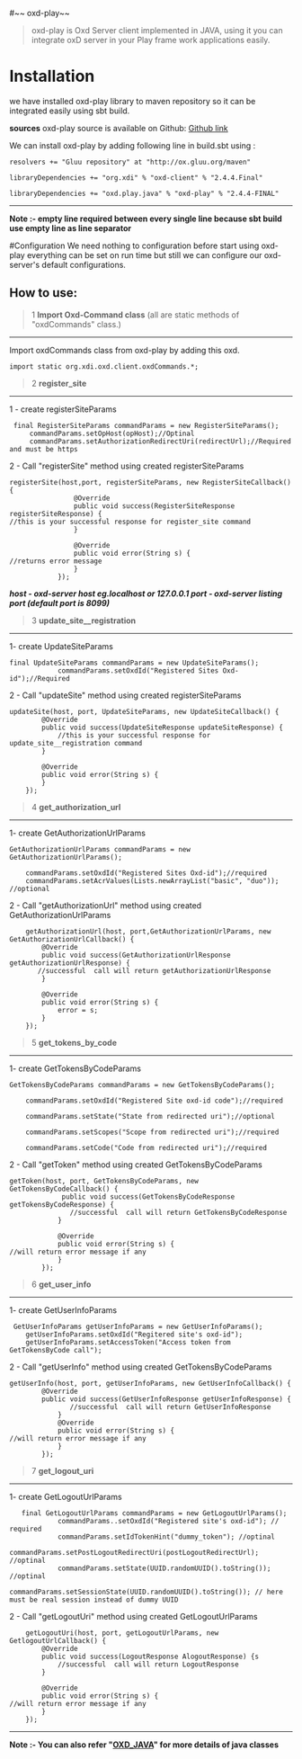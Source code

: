 #~~ oxd-play~~

>oxd-play is Oxd Server client implemented in JAVA, using it you can integrate oxD server in your Play frame work applications easily.


# Installation

we have installed oxd-play library to maven repository  so it can be integrated easily using sbt build. 

**sources**
oxd-play source is available on Github:
[Github link](https://github.com/GluuFederation/oxd-play)


We can install oxd-play by adding following line in build.sbt using :

    resolvers += "Gluu repository" at "http://ox.gluu.org/maven"

    libraryDependencies += "org.xdi" % "oxd-client" % "2.4.4.Final"

    libraryDependencies += "oxd.play.java" % "oxd-play" % "2.4.4-FINAL"

---

**Note :- empty line required between every single line because sbt build use empty line as line separator**

#Configuration
We need nothing to configuration before start using oxd-play everything can be set on run time but still we can configure our oxd-server's default configurations. 

## How to use:


>1 **Import Oxd-Command class** (all are static methods of "oxdCommands" class.)

---

Import oxdCommands class from oxd-play by adding this oxd. 

    import static org.xdi.oxd.client.oxdCommands.*;


>2 **register_site**

---
1 - create registerSiteParams

     final RegisterSiteParams commandParams = new RegisterSiteParams();
         commandParams.setOpHost(opHost);//Optinal 
         commandParams.setAuthorizationRedirectUri(redirectUrl);//Required and must be https




2 - Call "registerSite" method using created registerSiteParams

    registerSite(host,port, registerSiteParams, new RegisterSiteCallback() {
                    @Override
                    public void success(RegisterSiteResponse registerSiteResponse) {
    //this is your successful response for register_site command
                    }

                    @Override
                    public void error(String s) {
    //returns error message
                    }
                });

***host - oxd-server host eg.localhost or 127.0.0.1 port - oxd-server listing port (default port is 8099)***


>3 **update_site__registration**

---
   1- create UpdateSiteParams

    final UpdateSiteParams commandParams = new UpdateSiteParams();
                commandParams.setOxdId("Registered Sites Oxd-id");//Required




2 - Call "updateSite" method using created registerSiteParams

    updateSite(host, port, UpdateSiteParams, new UpdateSiteCallback() {
            @Override
            public void success(UpdateSiteResponse updateSiteResponse) {
                //this is your successful response for update_site__registration command 
            }

            @Override
            public void error(String s) {
            }
        });


>4 **get_authorization_url**

---
1- create GetAuthorizationUrlParams

    GetAuthorizationUrlParams commandParams = new GetAuthorizationUrlParams();

        commandParams.setOxdId("Registered Sites Oxd-id");//required
        commandParams.setAcrValues(Lists.newArrayList("basic", "duo")); //optional

2 - Call "getAuthorizationUrl" method using created GetAuthorizationUrlParams


        getAuthorizationUrl(host, port,GetAuthorizationUrlParams, new GetAuthorizationUrlCallback() {
            @Override
            public void success(GetAuthorizationUrlResponse getAuthorizationUrlResponse) {
           //successful  call will return getAuthorizationUrlResponse
            }

            @Override
            public void error(String s) {
                error = s;
            }
        });



>5 **get_tokens_by_code**

---
 1- create GetTokensByCodeParams


    GetTokensByCodeParams commandParams = new GetTokensByCodeParams();

        commandParams.setOxdId("Registered Site oxd-id code");//required

        commandParams.setState("State from redirected uri");//optional

        commandParams.setScopes("Scope from redirected uri");//required

        commandParams.setCode("Code from redirected uri");//required

2 - Call "getToken" method using created GetTokensByCodeParams

    getToken(host, port, GetTokensByCodeParams, new GetTokensByCodeCallback() {
                 public void success(GetTokensByCodeResponse getTokensByCodeResponse) {
                   //successful  call will return GetTokensByCodeResponse
                }

                @Override
                public void error(String s) {
    //will return error message if any
                }
            });


>6 **get_user_info**

---
 1- create GetUserInfoParams
 
     GetUserInfoParams getUserInfoParams = new GetUserInfoParams();
        getUserInfoParams.setOxdId("Regitered site's oxd-id");
        getUserInfoParams.setAccessToken("Access token from GetTokensByCode call");



2 - Call "getUserInfo" method using created GetTokensByCodeParams

    getUserInfo(host, port, getUserInfoParams, new GetUserInfoCallback() {
            @Override
            public void success(GetUserInfoResponse getUserInfoResponse) {
                   //successful  call will return GetUserInfoResponse
                }
                @Override
                public void error(String s) {
    //will return error message if any
                }
            });


>7 **get_logout_uri**

---
   1- create GetLogoutUrlParams
  
       final GetLogoutUrlParams commandParams = new GetLogoutUrlParams();
                commandParams..setOxdId("Registered site's oxd-id"); //     required
                commandParams.setIdTokenHint("dummy_token"); //optinal
                commandParams.setPostLogoutRedirectUri(postLogoutRedirectUrl); //optinal
                commandParams.setState(UUID.randomUUID().toString()); //optinal
                commandParams.setSessionState(UUID.randomUUID().toString()); // here must be real session instead of dummy UUID

2 - Call "getLogoutUri" method using created GetLogoutUrlParams

        getLogoutUri(host, port, getLogoutUrlParams, new GetlogoutUrlCallback() {
            @Override
            public void success(LogoutResponse AlogoutResponse) {s
                //successful  call will return LogoutResponse
            }

            @Override
            public void error(String s) {
    //will return error message if any
            }
        });




----


**Note :- You can also refer "[OXD_JAVA](https://oxd.gluu.org/docs/libraries/java/)" for more details of java classes**
